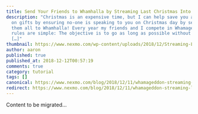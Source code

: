 ```yaml
---
title: Send Your Friends to Whamhalla by Streaming Last Christmas Into a Phone Call
description: "Christmas is an expensive time, but I can help save you a fortune
  on gifts by ensuring no-one is speaking to you on Christmas day by sending
  them all to Whamhalla! Every year my friends and I compete in Whamageddon, the
  rules are simple: The objective is to go as long as possible without hearing
  […]"
thumbnail: https://www.nexmo.com/wp-content/uploads/2018/12/Streaming-Last-Christmas-into-a-Phone-Call.png
author: aaron
published: true
published_at: 2018-12-12T00:57:19
comments: true
category: tutorial
tags: []
canonical: https://www.nexmo.com/blog/2018/12/11/whamageddon-streaming-last-christmas-into-a-phone-call-dr
redirect: https://www.nexmo.com/blog/2018/12/11/whamageddon-streaming-last-christmas-into-a-phone-call-dr
---
```

Content to be migrated...